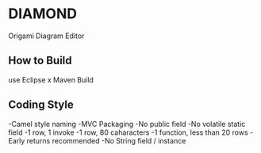 # DIAMOND
Origami Diagram Editor

## How to Build
use Eclipse x Maven Build


## Coding Style
-Camel style naming
-MVC Packaging
-No public field
-No volatile static field
-1 row, 1 invoke
-1 row, 80 caharacters
-1 function, less than 20 rows
-Early returns recommended
-No String field / instance